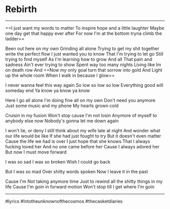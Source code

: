 # Rebirth

---

==I just want my words to matter
To inspire hope and a little laughter
Maybe one day get that happy ever after
For now I'm at the bottom tryna climb the ladder==

Been out here on my own
Grinding all alone
Trying to get my shit together
write the perfect flow
I just wanted you to know
That I'm trying to let go
Still trying to find myself
As I'm learning how to grow
And all That pain and sadness
Ain't ever trying to show
Spent way too many nights
Living like Im on death row
And ==Now my only goal
turn that sorrow into gold
And Light up the whole room
When I walk in because I glow==

I never wanna feel this way again
So low so low so low
Everything good will someday end
Ya know ya know ya know

Here I go all alone
I'm doing fine all on my own
Don't need you anymore
Just some music and my phone
My hearts grown cold

Cruisin in my fusion
Won't stop cause I'm not losin
Anymore of myself to anybody else now
Nobody's gonna let me down again

I won't lie, or deny
l still think about my wife late at night
And wonder what our life would be like
If she had just fought to try
But it doesn't even matter
Cause the life we had is over
I just hope that she knows
That I always fucking loved her
And no one came before her
Cause I always adored her
But now I must move forward

I was so sad
I was so broken
Wish I could go back

But I was so mad
Over shitty words spoken
Now I leave it in the past

Cause I'm Not taking anymore time
Just to rewind all the shitty things in my life
Cause I'm goin in forward motion
Won't stop till I get where I'm goin

---

#lyrics #Intotheunknownofthecosmos #thecasketdiaries 